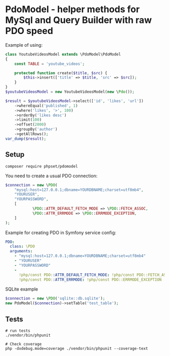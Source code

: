 # PdoModel - helper methods for MySql and Query Builder with raw PDO speed
Example of using:
```php
class YoutubeVideosModel extends \PdoModel\PdoModel
{
    const TABLE = 'youtube_videos';

    protected function create($title, $src) {
        $this->insert(['title' => $title, 'src' => $src]);
    }
}
$youtubeVideosModel = new YoutubeVideosModel(new \Pdo());

$result = $youtubeVideosModel->select(['id', 'likes', 'url'])
    ->whereEqual('published', 1)
    ->where('likes', '>', 100)
    ->orderBy('likes desc')
    ->limit(100)
    ->offset(2000)
    ->groupBy('author')
    ->getAllRows();
var_dump($result);
```

## Setup
```shell
composer require phpset/pdomodel
```

You need to create a usual PDO connection:
```php
$connection = new \PDO(
    "mysql:host=127.0.0.1;dbname=YOURDBNAME;charset=utf8mb4",
    "YOURUSER",
    "YOURPASSWORD",
    [
            \PDO::ATTR_DEFAULT_FETCH_MODE => \PDO::FETCH_ASSOC,
            \PDO::ATTR_ERRMODE => \PDO::ERRMODE_EXCEPTION,
    ]
);
```

Example for creating PDO in Symfony service config:
```yaml
PDO:
  class: \PDO
  arguments:
    - "mysql:host=127.0.0.1;dbname=YOURDBNAME;charset=utf8mb4"
    - "YOURUSER"
    - "YOURPASSWORD"
    -
      !php/const PDO::ATTR_DEFAULT_FETCH_MODE: !php/const PDO::FETCH_ASSOC
      !php/const PDO::ATTR_ERRMODE: !php/const PDO::ERRMODE_EXCEPTION
```

SQLite example
```php
$connection = new \PDO('sqlite::db.sqlite');
new PdoModel($connection)->setTable('test_table');
```

## Tests
```shell
# run tests
./vendor/bin/phpunit

# Check coverage
php -dxdebug.mode=coverage ./vendor/bin/phpunit --coverage-text
```
